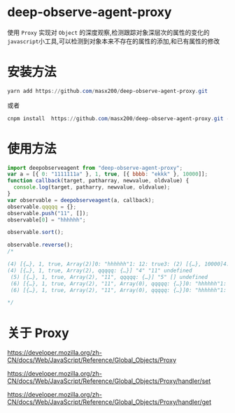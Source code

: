 # deep-observe-agent-proxy

使用 `Proxy` 实现对 `Object` 的深度观察,检测跟踪对象深层次的属性的变化的`javascript`小工具,可以检测到对象本来不存在的属性的添加,和已有属性的修改

# 安装方法

```powershell
yarn add https://github.com/masx200/deep-observe-agent-proxy.git
```

或者

```powershell
cnpm install  https://github.com/masx200/deep-observe-agent-proxy.git --save
```

# 使用方法

```js
import deepobserveagent from "deep-observe-agent-proxy";
var a = [{ 0: "1111111a" }, 1, true, [{ bbbb: "ekkk" }, 10000]];
function callback(target, patharray, newvalue, oldvalue) {
  console.log(target, patharry, newvalue, oldvalue);
}
var observable = deepobserveagent(a, callback);
observable.qqqqq = {};
observable.push("11", []);
observable[0] = "hhhhhh";

observable.sort();

observable.reverse();
/*

(4) [{…}, 1, true, Array(2)]0: "hhhhhh"1: 12: true3: (2) [{…}, 10000]4: "11"5: []qqqqq: {}length: 6__proto__: Array(0) "qqqqq" {} undefined
(4) [{…}, 1, true, Array(2), qqqqq: {…}] "4" "11" undefined
 (5) [{…}, 1, true, Array(2), "11", qqqqq: {…}] "5" [] undefined
 (6) [{…}, 1, true, Array(2), "11", Array(0), qqqqq: {…}]0: "hhhhhh"1: 12: true3: (2) [{…}, 10000]4: "11"5: []qqqqq: {}length: 6__proto__: Array(0) "length" 6 6
 (6) [{…}, 1, true, Array(2), "11", Array(0), qqqqq: {…}]0: "hhhhhh"1: 12: true3: (2) [{…}, 10000]4: "11"5: []qqqqq: {}length: 6__proto__: Array(0) "0" "hhhhhh" {0: "1111111a"}

*/
```

# 关于 Proxy

https://developer.mozilla.org/zh-CN/docs/Web/JavaScript/Reference/Global_Objects/Proxy

https://developer.mozilla.org/zh-CN/docs/Web/JavaScript/Reference/Global_Objects/Proxy/handler/set

https://developer.mozilla.org/zh-CN/docs/Web/JavaScript/Reference/Global_Objects/Proxy/handler/get
